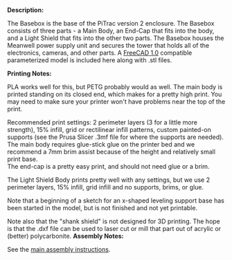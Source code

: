 ﻿**Description:**

The Basebox is the base of the PiTrac version 2 enclosure.  The Basebox consists of three parts - a Main Body, an End-Cap that fits into the body, and a Light Shield that fits into the other two parts.  The Basebox houses the Meanwell power supply unit and secures the tower that holds all of the electronics, cameras, and other parts. 
A [FreeCAD 1.0](https://www.freecad.org/downloads.php) compatible parameterized model is included here along with .stl files.

**Printing Notes:**

PLA works well for this, but PETG probably would as well. The main body is printed standing on its closed end, which makes for a pretty high print.  You may need to make sure your printer won't have problems near the top of the print.

Recommended print settings: 2 perimeter layers (3 for a little more strength), 15% infill, grid or rectilinear infill patterns, custom painted-on supports (see the Prusa Slicer .3mf file for where the supports are needed). The main body requires glue-stick glue on the printer bed and we recommend a 7mm brim assist because of the height and relatively small print base.  
The end-cap is a pretty easy print, and should not need glue or a brim.

The Light Shield Body prints pretty well with any settings, but we use 2 perimeter layers, 15% infill, grid infill and no supports, brims, or glue.

Note that a beginning of a sketch for an x-shaped leveling support base has been started in the model, but is not finished and not yet printable.

Note also that the "shank shield" is not designed for 3D printing.  The hope is that the .dxf file can be used to laser cut or mill that part out of acrylic or (better) polycarbonite.
**Assembly Notes:**

See the [main assembly instructions](https://github.com/pitraclm/pitrac/blob/main/Documentation/PiTrac%20Version%202%20Assembly.md).